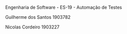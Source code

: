 Engenharia de Software - ES-19 - Automação de Testes

Guilherme dos Santos	1903782 

Nicolas Cordeiro		1903227
